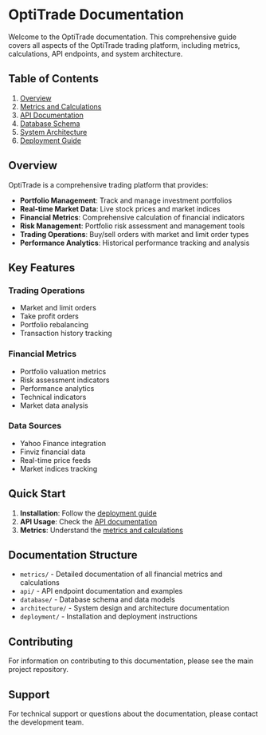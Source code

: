 # OptiTrade Documentation

Welcome to the OptiTrade documentation. This comprehensive guide covers all aspects of the OptiTrade trading platform, including metrics, calculations, API endpoints, and system architecture.

## Table of Contents

1. [Overview](#overview)
2. [Metrics and Calculations](./metrics/README.md)
3. [API Documentation](./api/README.md)
4. [Database Schema](./database/README.md)
5. [System Architecture](./architecture/README.md)
6. [Deployment Guide](./deployment/README.md)

## Overview

OptiTrade is a comprehensive trading platform that provides:

- **Portfolio Management**: Track and manage investment portfolios
- **Real-time Market Data**: Live stock prices and market indices
- **Financial Metrics**: Comprehensive calculation of financial indicators
- **Risk Management**: Portfolio risk assessment and management tools
- **Trading Operations**: Buy/sell orders with market and limit order types
- **Performance Analytics**: Historical performance tracking and analysis

## Key Features

### Trading Operations
- Market and limit orders
- Take profit orders
- Portfolio rebalancing
- Transaction history tracking

### Financial Metrics
- Portfolio valuation metrics
- Risk assessment indicators
- Performance analytics
- Technical indicators
- Market data analysis

### Data Sources
- Yahoo Finance integration
- Finviz financial data
- Real-time price feeds
- Market indices tracking

## Quick Start

1. **Installation**: Follow the [deployment guide](./deployment/README.md)
2. **API Usage**: Check the [API documentation](./api/README.md)
3. **Metrics**: Understand the [metrics and calculations](./metrics/README.md)

## Documentation Structure

- `metrics/` - Detailed documentation of all financial metrics and calculations
- `api/` - API endpoint documentation and examples
- `database/` - Database schema and data models
- `architecture/` - System design and architecture documentation
- `deployment/` - Installation and deployment instructions

## Contributing

For information on contributing to this documentation, please see the main project repository.

## Support

For technical support or questions about the documentation, please contact the development team.
